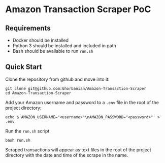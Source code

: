 # Amazon Transaction Scraper PoC #

## Requirements ##
* Docker should be installed
* Python 3 should be installed and included in path
* Bash should be available to run `run.sh`

## Quick Start ##
Clone the repository from github and move into it:
```
git clone git@github.com:Ghorbanian/Amazon-Transaction-Scraper
cd Amazon-Transaction-Scraper
```

Add your Amazon username and password to a `.env` file in the root of the project directory:
```
echo $'AMAZON_USERNAME="<username>"\nAMAZON_PASSWORD="<password>"' > .env
```

Run the `run.sh` script
```
bash run.sh
```

Scraped transactions will appear as text files in the root of the project directory with the date and time of the scrape in the name. 
